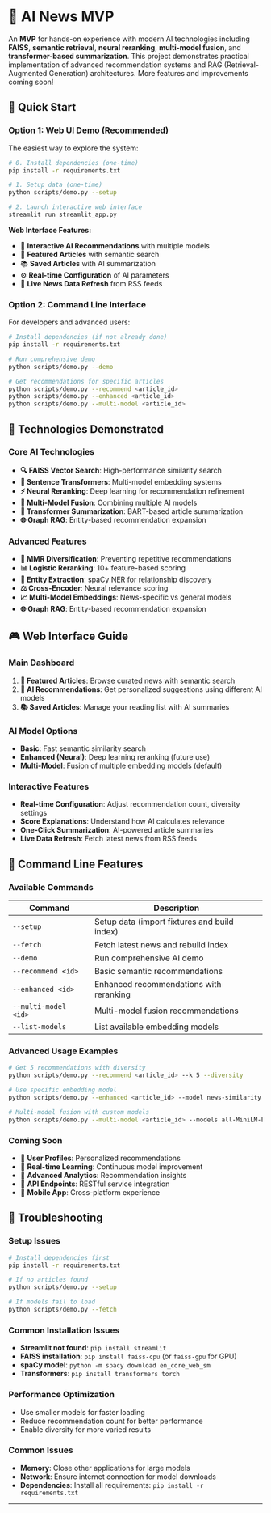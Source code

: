 # 🚀 AI News MVP

An **MVP** for hands-on experience with modern AI technologies including **FAISS**, **semantic retrieval**, **neural reranking**, **multi-model fusion**, and **transformer-based summarization**. This project demonstrates practical implementation of advanced recommendation systems and RAG (Retrieval-Augmented Generation) architectures.
More features and improvements coming soon!

## 🎯 Quick Start

### **Option 1: Web UI Demo (Recommended)**

The easiest way to explore the system:

```bash
# 0. Install dependencies (one-time)
pip install -r requirements.txt

# 1. Setup data (one-time)
python scripts/demo.py --setup

# 2. Launch interactive web interface
streamlit run streamlit_app.py
```

**Web Interface Features:**
- 🎯 **Interactive AI Recommendations** with multiple models
- 📰 **Featured Articles** with semantic search
- 📚 **Saved Articles** with AI summarization
- ⚙️ **Real-time Configuration** of AI parameters
- 🔄 **Live News Data Refresh** from RSS feeds

### **Option 2: Command Line Interface**

For developers and advanced users:

```bash
# Install dependencies (if not already done)
pip install -r requirements.txt

# Run comprehensive demo
python scripts/demo.py --demo

# Get recommendations for specific articles
python scripts/demo.py --recommend <article_id>
python scripts/demo.py --enhanced <article_id>
python scripts/demo.py --multi-model <article_id>
```

## 🧠 Technologies Demonstrated

### **Core AI Technologies**
- **🔍 FAISS Vector Search**: High-performance similarity search
- **🧠 Sentence Transformers**: Multi-model embedding systems
- **⚡ Neural Reranking**: Deep learning for recommendation refinement
- **🔄 Multi-Model Fusion**: Combining multiple AI models
- **📝 Transformer Summarization**: BART-based article summarization
- **🌐 Graph RAG**: Entity-based recommendation expansion

### **Advanced Features**
- **🎯 MMR Diversification**: Preventing repetitive recommendations
- **📊 Logistic Reranking**: 10+ feature-based scoring
- **🔗 Entity Extraction**: spaCy NER for relationship discovery
- **⚖️ Cross-Encoder**: Neural relevance scoring
- **📈 Multi-Model Embeddings**: News-specific vs general models
- **🌐 Graph RAG**: Entity-based recommendation expansion


## 🎮 Web Interface Guide

### **Main Dashboard**
1. **📰 Featured Articles**: Browse curated news with semantic search
2. **🎯 AI Recommendations**: Get personalized suggestions using different AI models
3. **📚 Saved Articles**: Manage your reading list with AI summaries

### **AI Model Options**
- **Basic**: Fast semantic similarity search
- **Enhanced (Neural)**: Deep learning reranking (future use)
- **Multi-Model**: Fusion of multiple embedding models (default)

### **Interactive Features**
- **Real-time Configuration**: Adjust recommendation count, diversity settings
- **Score Explanations**: Understand how AI calculates relevance
- **One-Click Summarization**: AI-powered article summaries
- **Live Data Refresh**: Fetch latest news from RSS feeds

## 🔧 Command Line Features

### **Available Commands**
| Command | Description |
|---------|-------------|
| `--setup` | Setup data (import fixtures and build index) |
| `--fetch` | Fetch latest news and rebuild index |
| `--demo` | Run comprehensive AI demo |
| `--recommend <id>` | Basic semantic recommendations |
| `--enhanced <id>` | Enhanced recommendations with reranking |
| `--multi-model <id>` | Multi-model fusion recommendations |
| `--list-models` | List available embedding models |

### **Advanced Usage Examples**
```bash
# Get 5 recommendations with diversity
python scripts/demo.py --recommend <article_id> --k 5 --diversity

# Use specific embedding model
python scripts/demo.py --enhanced <article_id> --model news-similarity

# Multi-model fusion with custom models
python scripts/demo.py --multi-model <article_id> --models all-MiniLM-L6-v2 news-similarity
```

### **Coming Soon**
- 🔮 **User Profiles**: Personalized recommendations
- 🔮 **Real-time Learning**: Continuous model improvement
- 🔮 **Advanced Analytics**: Recommendation insights
- 🔮 **API Endpoints**: RESTful service integration
- 🔮 **Mobile App**: Cross-platform experience

## 🐛 Troubleshooting

### **Setup Issues**
```bash
# Install dependencies first
pip install -r requirements.txt

# If no articles found
python scripts/demo.py --setup

# If models fail to load
python scripts/demo.py --fetch
```

### **Common Installation Issues**
- **Streamlit not found**: `pip install streamlit`
- **FAISS installation**: `pip install faiss-cpu` (or `faiss-gpu` for GPU)
- **spaCy model**: `python -m spacy download en_core_web_sm`
- **Transformers**: `pip install transformers torch`

### **Performance Optimization**
- Use smaller models for faster loading
- Reduce recommendation count for better performance
- Enable diversity for more varied results

### **Common Issues**
- **Memory**: Close other applications for large models
- **Network**: Ensure internet connection for model downloads
- **Dependencies**: Install all requirements: `pip install -r requirements.txt`

---
